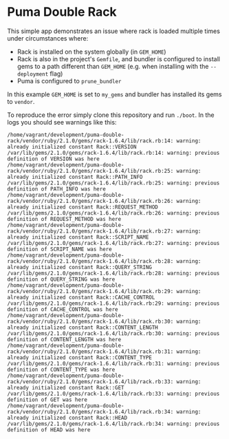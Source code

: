 # Puma Double Rack

This simple app demonstrates an issue where rack is loaded multiple times under circumstances where:

- Rack is installed on the system globally (in `GEM_HOME`)
- Rack is also in the project's `Gemfile`, and bundler is configured to install gems to a path different than `GEM_HOME` (e.g. when installing with the `--deployment` flag)
- Puma is configured to `prune_bundler`

In this example `GEM_HOME` is set to `my_gems` and bundler has installed its gems to `vendor`.

To reproduce the error simply clone this repository and run `./boot`. In the logs you should see warnings like this:

```
/home/vagrant/development/puma-double-rack/vendor/ruby/2.1.0/gems/rack-1.6.4/lib/rack.rb:14: warning: already initialized constant Rack::VERSION
/var/lib/gems/2.1.0/gems/rack-1.6.4/lib/rack.rb:14: warning: previous definition of VERSION was here
/home/vagrant/development/puma-double-rack/vendor/ruby/2.1.0/gems/rack-1.6.4/lib/rack.rb:25: warning: already initialized constant Rack::PATH_INFO
/var/lib/gems/2.1.0/gems/rack-1.6.4/lib/rack.rb:25: warning: previous definition of PATH_INFO was here
/home/vagrant/development/puma-double-rack/vendor/ruby/2.1.0/gems/rack-1.6.4/lib/rack.rb:26: warning: already initialized constant Rack::REQUEST_METHOD
/var/lib/gems/2.1.0/gems/rack-1.6.4/lib/rack.rb:26: warning: previous definition of REQUEST_METHOD was here
/home/vagrant/development/puma-double-rack/vendor/ruby/2.1.0/gems/rack-1.6.4/lib/rack.rb:27: warning: already initialized constant Rack::SCRIPT_NAME
/var/lib/gems/2.1.0/gems/rack-1.6.4/lib/rack.rb:27: warning: previous definition of SCRIPT_NAME was here
/home/vagrant/development/puma-double-rack/vendor/ruby/2.1.0/gems/rack-1.6.4/lib/rack.rb:28: warning: already initialized constant Rack::QUERY_STRING
/var/lib/gems/2.1.0/gems/rack-1.6.4/lib/rack.rb:28: warning: previous definition of QUERY_STRING was here
/home/vagrant/development/puma-double-rack/vendor/ruby/2.1.0/gems/rack-1.6.4/lib/rack.rb:29: warning: already initialized constant Rack::CACHE_CONTROL
/var/lib/gems/2.1.0/gems/rack-1.6.4/lib/rack.rb:29: warning: previous definition of CACHE_CONTROL was here
/home/vagrant/development/puma-double-rack/vendor/ruby/2.1.0/gems/rack-1.6.4/lib/rack.rb:30: warning: already initialized constant Rack::CONTENT_LENGTH
/var/lib/gems/2.1.0/gems/rack-1.6.4/lib/rack.rb:30: warning: previous definition of CONTENT_LENGTH was here
/home/vagrant/development/puma-double-rack/vendor/ruby/2.1.0/gems/rack-1.6.4/lib/rack.rb:31: warning: already initialized constant Rack::CONTENT_TYPE
/var/lib/gems/2.1.0/gems/rack-1.6.4/lib/rack.rb:31: warning: previous definition of CONTENT_TYPE was here
/home/vagrant/development/puma-double-rack/vendor/ruby/2.1.0/gems/rack-1.6.4/lib/rack.rb:33: warning: already initialized constant Rack::GET
/var/lib/gems/2.1.0/gems/rack-1.6.4/lib/rack.rb:33: warning: previous definition of GET was here
/home/vagrant/development/puma-double-rack/vendor/ruby/2.1.0/gems/rack-1.6.4/lib/rack.rb:34: warning: already initialized constant Rack::HEAD
/var/lib/gems/2.1.0/gems/rack-1.6.4/lib/rack.rb:34: warning: previous definition of HEAD was here
```
